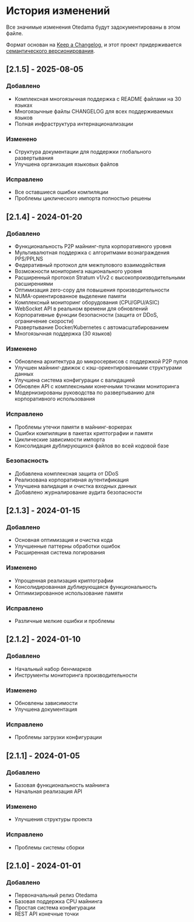 # История изменений

Все значимые изменения Otedama будут задокументированы в этом файле.

Формат основан на [Keep a Changelog](https://keepachangelog.com/ru/1.0.0/),
и этот проект придерживается [семантического версионирования](https://semver.org/lang/ru/).

## [2.1.5] - 2025-08-05

### Добавлено
- Комплексная многоязычная поддержка с README файлами на 30 языках
- Многоязычные файлы CHANGELOG для всех поддерживаемых языков
- Полная инфраструктура интернационализации

### Изменено
- Структура документации для поддержки глобального развертывания
- Улучшена организация языковых файлов

### Исправлено
- Все оставшиеся ошибки компиляции
- Проблемы циклического импорта полностью решены

## [2.1.4] - 2024-01-20

### Добавлено
- Функциональность P2P майнинг-пула корпоративного уровня
- Мультивалютная поддержка с алгоритмами вознаграждения PPS/PPLNS
- Федеративный протокол для межпулового взаимодействия
- Возможности мониторинга национального уровня
- Расширенный протокол Stratum v1/v2 с высокопроизводительными расширениями
- Оптимизация zero-copy для повышения производительности
- NUMA-ориентированное выделение памяти
- Комплексный мониторинг оборудования (CPU/GPU/ASIC)
- WebSocket API в реальном времени для обновлений
- Корпоративные функции безопасности (защита от DDoS, ограничение скорости)
- Развертывание Docker/Kubernetes с автомасштабированием
- Многоязычная поддержка (30 языков)

### Изменено
- Обновлена архитектура до микросервисов с поддержкой P2P пулов
- Улучшен майнинг-движок с кэш-ориентированными структурами данных
- Улучшена система конфигурации с валидацией
- Обновлен API с комплексными конечными точками мониторинга
- Модернизированы руководства по развертыванию для корпоративного использования

### Исправлено
- Проблемы утечки памяти в майнинг-воркерах
- Ошибки компиляции в пакетах криптографии и памяти
- Циклические зависимости импорта
- Консолидация дублирующихся файлов во всей кодовой базе

### Безопасность
- Добавлена комплексная защита от DDoS
- Реализована корпоративная аутентификация
- Улучшена валидация и очистка входных данных
- Добавлено журналирование аудита безопасности

## [2.1.3] - 2024-01-15

### Добавлено
- Основная оптимизация и очистка кода
- Улучшенные паттерны обработки ошибок
- Расширенная система логирования

### Изменено
- Упрощенная реализация криптографии
- Консолидированная дублирующаяся функциональность
- Оптимизированное использование памяти

### Исправлено
- Различные мелкие ошибки и проблемы

## [2.1.2] - 2024-01-10

### Добавлено
- Начальный набор бенчмарков
- Инструменты мониторинга производительности

### Изменено
- Обновлены зависимости
- Улучшена документация

### Исправлено
- Проблемы загрузки конфигурации

## [2.1.1] - 2024-01-05

### Добавлено
- Базовая функциональность майнинга
- Начальная реализация API

### Изменено
- Улучшения структуры проекта

### Исправлено
- Проблемы системы сборки

## [2.1.0] - 2024-01-01

### Добавлено
- Первоначальный релиз Otedama
- Базовая поддержка CPU майнинга
- Простая система конфигурации
- REST API конечные точки
